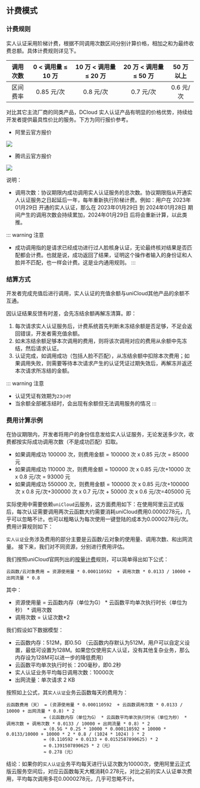 ## 计费模式

### 计费规则

实人认证采用阶梯计费，根据不同调用次数区间分别计算价格，相加之和为最终收费总额。具体计费规则详见下。

|调用次数	|0 < 调用量 ≤ 10 万|10 万 < 调用量 ≤ 20 万|20 万 < 调用量 ≤ 50 万	|50 万以上				|
|:--------:	|:-----:			|:----:					|:------------------------:	|:-------------------:	|
|区间费率	|0.85 元/次			|0.8 元/次				|0.7 元/次					|0.6 元/次				|

对比其它主流厂商的同类产品，DCloud 实人认证产品有明显的价格优势，持续给开发者提供最具性价比的服务。下方为同行报价参考。

- 阿里云官方报价

![](https://web-assets.dcloud.net.cn/unidoc/zh/rpa/rpa_jg_ali.png)

- 腾讯云官方报价

![](https://web-assets.dcloud.net.cn/unidoc/zh/rpa/rpa_jg_tcb.png)


说明：

- 调用次数：协议期限内成功调用实人认证服务的总次数。协议期限指从开通实人认证服务之日起延后一年，每年重新执行阶梯计费。例如：用户在 2023年01月29日 开通的实人认证，那么在 2023年01月29日 到 2024年01月28日 期间产生的调用次数会持续累加，2024年01月29日 后将会重新计算，以此类推。

::: warning 注意
- 成功调用指的是请求已经成功进行过人脸核身认证，无论最终核对结果是否匹配都会计费。也就是说，成功返回了结果，证明这个操作者输入的身份证和人脸并不匹配，也一样会计费。这是业内通用规则。
:::

### 结算方式

开发者完成充值后进行调用，实人认证的充值余额与uniCloud其他产品的余额不互通。

因认证结果反馈有时差，会先冻结余额再解冻清算。即：

1. 每次请求实人认证服务后，计费系统首先判断未冻结余额是否足够，不足会返回错误，开发者需充值余额。
2. 如未冻结余额足够本次调用的费用，则将该次调用对应的费用从余额中先冻结，然后请求认证。
3. 认证完成，如调用成功（包括人脸不匹配），从冻结余额中扣除本次费用；如果调用失败，则需要等待本次请求产生的认证凭证过期失效后，再解冻并返还本次请求所冻结的金额。

::: warning 注意
- 认证凭证有效期为`23小时`
- 当余额全部被冻结时，会出现有余额但无法调用服务的情况
:::


### 费用计算示例

在协议期限内，开发者将用户的身份信息发给实人认证服务，无论发送多少次，收费都按实际成功调用次数（不是成功匹配）扣取。

- 如果调用成功 100000 次，则费用金额 = 100000 次 x 0.85 元/次 = 85000 元
- 如果调用成功 110000 次，则费用金额 = 100000 次 x 0.85 元/次+10000 次 x 0.8 元/次 = 93000 元
- 如果调用成功 550000 次，则费用金额 = 100000 次 x 0.85 元/次+100000 次 x 0.8 元/次+300000 次 x 0.7 元/次 + 50000 次 x 0.6 元/次=405000 元


实际使用中需要依赖`uniCloud`云服务，这方面费用如下：在使用阿里云正式版后，每次认证需要调用两次云函数大约需要消耗uniCloud费用0.0000278元，几乎可以忽略不计。也可以粗略认为每次使用一键登陆的成本为0.0000278元/次。费用计算规则如下：

`实人认证`业务涉及费用的部分主要是云函数/云对象的使用量、调用次数、和出网流量。
接下来，我们对不同资源，分别进行费用评估。

我们按照uniCloud官网列出的[按量计费](https://uniapp.dcloud.net.cn/uniCloud/price.html#aliyun-postpay)规则，可以简单得出如下公式：

`云函数/云对象费用 = 资源使用量 * 0.000110592  + 调用次数 * 0.0133 / 10000 + 出网流量 * 0.8`

其中：
- 资源使用量 = 云函数内存（单位为G） * 云函数平均单次执行时长（单位为秒） * 调用次数
- 调用次数 = 认证次数*2


我们假设如下数据模型：

- 云函数内存：512M，即0.5G （云函数内存默认为512M，用户可以自定义设置，最低可设置为128M。如果您仅使用实人认证，没有其他复杂业务，那么内存设为128M可以进一步的降低费用）
- 云函数平均单次执行时长：200毫秒，即0.2秒
- 实人认证业务平均每日调用次数：10000次
- 出网流量：单次请求 2 KB

按照如上公式，其`实人认证`业务云函数每天的费用为：

```
云函数费用（天） = (资源使用量 * 0.000110592  + 云函数调用次数 * 0.0133 / 10000 + 出网流量 * 0.8) * 2
			  = (云函数内存（单位为G） * 云函数平均单次执行时长（单位为秒） * 调用次数 + 调用次数 * 0.0133 / 10000 + 出网流量 * 0.8) * 2
			  = (0.5G * 0.2S * 10000 * 0.000110592 + 10000 * 0.0133/10000 + 10000 * 2 * 0.8 / (1024 * 1024) ) * 2
			  = (0.110592 + 0.0133 + 0.0152587890625) * 2
			  = 0.1391507890625 * 2（元）
			  ≈ 0.278（元）
```

结论：如果你的`实人认证`业务平均每天进行认证次数为10000次，使用阿里云正式版云服务空间后，对应云函数每天大概消耗0.278元，对比之前的实人认证单次费用，平均每次调用多花0.0000278元，几乎可忽略不计。
